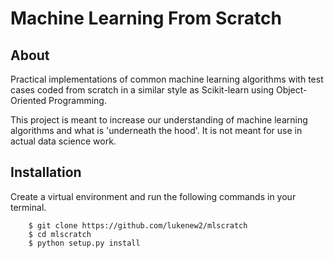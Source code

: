 # Machine Learning From Scratch 

## About

Practical implementations of common machine learning algorithms with test
cases coded from scratch in a similar style as Scikit-learn using 
Object-Oriented Programming.

This project is meant to increase our understanding of machine learning
algorithms and what is  'underneath the hood'. It is not meant for use
in actual data science work.  

## Installation
Create a virtual environment and run the following commands in your terminal.

```
    $ git clone https://github.com/lukenew2/mlscratch
    $ cd mlscratch
    $ python setup.py install
```
